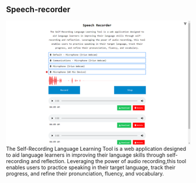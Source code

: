 ## Speech-recorder

![Screenshot](screenshots/1.png)
The Self-Recording Language Learning Tool is a web application designed to aid language learners in improving their language skills through self-recording and reflection. Leveraging the power of audio recording,this tool enables users to practice speaking in their target language, track their progress, and refine their pronunciation, fluency, and vocabulary.
